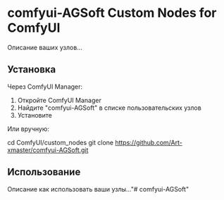 # comfyui-AGSoft Custom Nodes for ComfyUI

Описание ваших узлов...

## Установка

Через ComfyUI Manager:
1. Откройте ComfyUI Manager
2. Найдите "comfyui-AGSoft" в списке пользовательских узлов
3. Установите

Или вручную:

cd ComfyUI/custom_nodes
git clone https://github.com/Art-xmaster/comfyui-AGSoft.git


## Использование

Описание как использовать ваши узлы..."# comfyui-AGSoft" 
